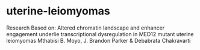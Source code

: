 # uterine-leiomyomas

Research Based on: 
Altered chromatin landscape and enhancer engagement underlie transcriptional dysregulation in MED12 mutant uterine leiomyomas
Mthabisi B. Moyo, J. Brandon Parker & Debabrata Chakravarti
